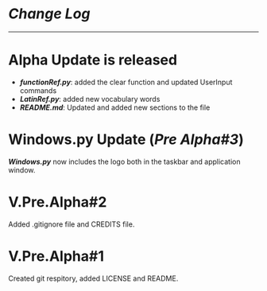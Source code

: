 # _Change Log_
--------------------------------------------------------------------------------------
# Alpha Update is released
* **_functionRef.py_**: added the clear function and updated UserInput commands
* **_LatinRef.py_**: added new vocabulary words
* **_README.md_**: Updated and added new sections to the file
# Windows.py Update (_Pre Alpha#3_)
**_Windows.py_** now includes the logo both in the taskbar and application window.

# V.Pre.Alpha#2
Added .gitignore file and CREDITS file.
# V.Pre.Alpha#1
Created git respitory, added LICENSE and README.
